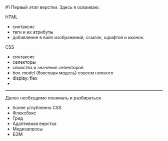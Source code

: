 #1 Первый этап верстки.
Здесь я осваиваю.

HTML 
- синтаксис
- теги и их атрибуты
- добавление в вайл изображений, ссылок, шрифтов и иконок.

CSS
- синтаксис
- селекторы
- свойства и значения селекторов
- box-model (боксовая модель) совсем немного
- display: flex
- 
-------------------------
Далее необходимо понимать и разбираться
- более углубленно CSS
- Флексбокс
- Грид
- Адаптивная верстка
- Медизапросы
- БЭМ
